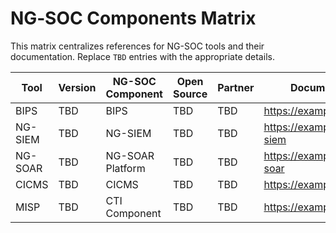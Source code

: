# NG‑SOC Components Matrix

This matrix centralizes references for NG-SOC tools and their documentation. Replace `TBD` entries with the appropriate details.

| Tool | Version | NG-SOC Component | Open Source | Partner | Documentation |
|------|---------|------------------|-------------|---------|---------------|
| BIPS | TBD | BIPS | TBD | TBD | https://example.com/bips |
| NG-SIEM | TBD | NG-SIEM | TBD | TBD | https://example.com/ng-siem |
| NG-SOAR | TBD | NG-SOAR Platform | TBD | TBD | https://example.com/ng-soar |
| CICMS | TBD | CICMS | TBD | TBD | https://example.com/cicms |
| MISP | TBD | CTI Component | TBD | TBD | https://example.com/misp |
